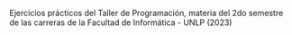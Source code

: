 Ejercicios prácticos del Taller de Programación, materia del 2do semestre de las carreras de la Facultad de Informática - UNLP (2023)
